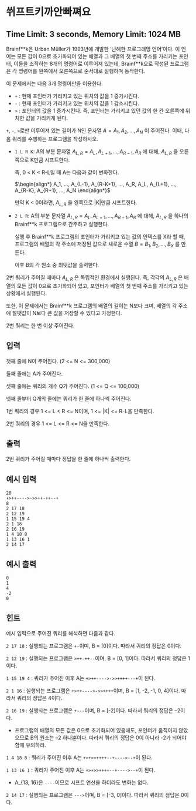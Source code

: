 # 쒸프트키까안빠쪄요
## Time Limit: 3 seconds, Memory Limit: 1024 MB

Brainf\*\*k은 Urban Müller가 1993년에 개발한 ‘난해한 프로그래밍 언어’이다. 이 언어는 모든 값이 0으로 초기화되어 있는 배열과 그 배열의 첫 번째 주소를 가리키는 포인터, 이들을 조작하는 8개의 명령어로 이루어져 있는데, Brainf\*\*k으로 작성된 프로그램은 각 명령어를 왼쪽에서 오른쪽으로 순서대로 실행하며 동작한다.

이 문제에서는 다음 3개 명령어만을 이용한다.

* ```+``` : 현재 포인터가 가리키고 있는 위치의 값을 1 증가시킨다.
* ```-``` : 현재 포인터가 가리키고 있는 위치의 값을 1 감소시킨다.
* ```>``` : 포인터의 값을 1 증가시킨다. 즉, 포인터는 가리키고 있던 값의 한 칸 오른쪽에 위치한 값을 가리키게 된다.

```+```, ```-```, ```>```로만 이루어져 있는 길이가 N인 문자열 $A = A_1, A_2, ..., A_N$ 이 주어진다. 이때, 다음 쿼리를 수행하는 프로그램을 작성하시오.

* ```1 L R K```: A의 부분 문자열 $A_{L, R} = A_L, A_{L+1}, ..., A_{R-1}, A_R$ 에 대해, $A_{L, R}$ 을 오른쪽으로 K만큼 시프트한다.

    즉, 0 < K < R-L일 때 A는 다음과 같이 변화한다.

    $\begin{align*}
        A_1, ..., A_{L-1}, A_{R-K+1}, ..., A_R, A_L, A_{L+1}, ..., A_{R-K}, A_{R+1}, ..., A_N
    \end{align*}$

    만약 K < 0이라면, $A_{L, R}$ 을 왼쪽으로 |K|만큼 시프트한다.

* ```2 L R```: A의 부분 문자열 $A_{L, R} = A_L, A_{L+1}, ..., A_{R-1}, A_R$ 에 대해, $A_{L, R}$ 을 하나의 Brainf\*\*k 프로그램으로 간주하고 실행한다.

    실행 후 Brainf\*\*k 프로그램의 포인터가 가리키고 있는 값의 인덱스를 X라 할 때, 프로그램의 배열의 각 주소에 저장된 값으로 새로운 수열 $B = B_1, B_2, ..., B_X$ 를 만든다.
    
    이후 B의 각 원소 중 최댓값을 출력한다.

2번 쿼리가 주어질 때마다 $A_{L, R}$ 은 독립적인 환경에서 실행된다. 즉, 각각의 $A_{L, R}$ 은 배열의 모든 값이 0으로 초기화되어 있고, 포인터가 배열의 첫 번째 주소를 가리키고 있는 상황에서 실행된다.

또한, 이 문제에서는 Brainf\*\*k 프로그램의 배열의 길이는 N보다 크며, 배열의 각 주소에 절댓값이 N보다 큰 값을 저장할 수 있다고 가정한다.

2번 쿼리는 한 번 이상 주어진다.

## 입력
첫째 줄에 N이 주어진다. (2 <= N <= 300,000)

둘째 줄에는 A가 주어진다.

셋째 줄에는 쿼리의 개수 Q가 주어진다. (1 <= Q <= 100,000)

넷째 줄부터 Q개의 줄에는 쿼리가 한 줄에 하나씩 주어진다.

1번 쿼리의 경우 1 <= L < R <= N이며, 1 <= |K| <= R-L을 만족한다.

2번 쿼리의 경우 1 <= L <= R <= N을 만족한다.

## 출력
2번 쿼리가 주어질 때마다 정답을 한 줄에 하나씩 출력한다.

## 예시 입력
```
20
+>++---->->>++-++--+
8
2 17 18
2 12 19
1 15 19 4
2 1 16
2 16 19
1 4 18 8
1 13 16 1
2 14 17
```

## 예시 출력
```
0
1
4
-2
0
```

## 힌트
예시 입력으로 주어진 쿼리를 해석하면 다음과 같다.

```2 17 18``` : 실행되는 프로그램은 ```+-```이며, B = [0]이다. 따라서 쿼리의 정답은 0이다.

```2 12 19``` : 실행되는 프로그램은 ```>++-++--```이며, B = [0, 1]이다. 따라서 쿼리의 정답은 1이다.

```1 15 19 4``` : 쿼리가 주어진 이후 A는 ```+>++---->->>++++---+```이 된다.

```2 1 16``` : 실행되는 프로그램은 ```+>++---->->>++++```이며, B = [1, -2, -1, 0, 4]이다. 따라서 쿼리의 정답은 4이다.

```2 16 19``` : 실행되는 프로그램은 ```+---```이며, B = [-2]이다. 따라서 쿼리의 정답은 –2이다.

* 프로그램의 배열의 모든 값은 0으로 초기화되어 있음에도, 포인터가 움직이지 않았으므로 B의 원소는 –2 하나뿐이다. 따라서 쿼리의 정답은 0이 아니라 -2가 되어야 함에 유의하라.

```1 4 18 8``` : 쿼리가 주어진 이후 A는 ```+>+>>++++--+---->--+```이 된다.

```1 13 16 1``` : 쿼리가 주어진 이후 A는 ```+>+>>++++--+---->--+```이 된다.

* A_{13, 16}은 ```----```이므로 시프트 연산을 하더라도 변화는 없다.

```2 14 17``` : 실행되는 프로그램은 ```--->```이며, B = [-3, 0]이다. 따라서 쿼리의 정답은 0이다.